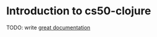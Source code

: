 # Introduction to cs50-clojure

TODO: write [great documentation](http://jacobian.org/writing/what-to-write/)
